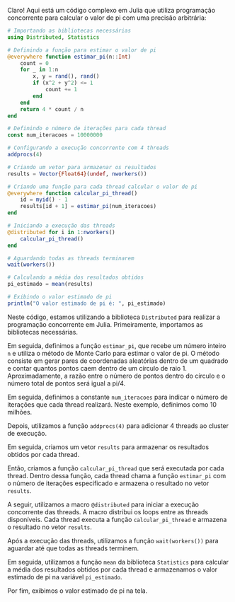 Claro! Aqui está um código complexo em Julia que utiliza programação concorrente para calcular o valor de pi com uma precisão arbitrária:

```julia
# Importando as bibliotecas necessárias
using Distributed, Statistics

# Definindo a função para estimar o valor de pi
@everywhere function estimar_pi(n::Int)
    count = 0
    for _ in 1:n
        x, y = rand(), rand()
        if (x^2 + y^2) <= 1
            count += 1
        end
    end
    return 4 * count / n
end

# Definindo o número de iterações para cada thread
const num_iteracoes = 10000000

# Configurando a execução concorrente com 4 threads
addprocs(4)

# Criando um vetor para armazenar os resultados
results = Vector{Float64}(undef, nworkers())

# Criando uma função para cada thread calcular o valor de pi
@everywhere function calcular_pi_thread()
    id = myid() - 1
    results[id + 1] = estimar_pi(num_iteracoes)
end

# Iniciando a execução das threads
@distributed for i in 1:nworkers()
    calcular_pi_thread()
end

# Aguardando todas as threads terminarem
wait(workers())

# Calculando a média dos resultados obtidos
pi_estimado = mean(results)

# Exibindo o valor estimado de pi
println("O valor estimado de pi é: ", pi_estimado)
```

Neste código, estamos utilizando a biblioteca `Distributed` para realizar a programação concorrente em Julia. Primeiramente, importamos as bibliotecas necessárias.

Em seguida, definimos a função `estimar_pi`, que recebe um número inteiro `n` e utiliza o método de Monte Carlo para estimar o valor de pi. O método consiste em gerar pares de coordenadas aleatórias dentro de um quadrado e contar quantos pontos caem dentro de um círculo de raio 1. Aproximadamente, a razão entre o número de pontos dentro do círculo e o número total de pontos será igual a pi/4.

Em seguida, definimos a constante `num_iteracoes` para indicar o número de iterações que cada thread realizará. Neste exemplo, definimos como 10 milhões.

Depois, utilizamos a função `addprocs(4)` para adicionar 4 threads ao cluster de execução.

Em seguida, criamos um vetor `results` para armazenar os resultados obtidos por cada thread.

Então, criamos a função `calcular_pi_thread` que será executada por cada thread. Dentro dessa função, cada thread chama a função `estimar_pi` com o número de iterações especificado e armazena o resultado no vetor `results`.

A seguir, utilizamos a macro `@distributed` para iniciar a execução concorrente das threads. A macro distribui os loops entre as threads disponíveis. Cada thread executa a função `calcular_pi_thread` e armazena o resultado no vetor `results`.

Após a execução das threads, utilizamos a função `wait(workers())` para aguardar até que todas as threads terminem.

Em seguida, utilizamos a função `mean` da biblioteca `Statistics` para calcular a média dos resultados obtidos por cada thread e armazenamos o valor estimado de pi na variável `pi_estimado`.

Por fim, exibimos o valor estimado de pi na tela.
